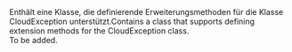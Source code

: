 <Namespace Name="Microsoft.Rest.Azure">
  <Docs>
    <summary><span data-ttu-id="c2592-101">Enthält eine Klasse, die definierende Erweiterungsmethoden für die Klasse CloudException unterstützt.</span><span class="sxs-lookup"><span data-stu-id="c2592-101">Contains a class that supports defining extension methods for the CloudException class.</span></span></summary> 
    <remarks>To be added.</remarks>
  </Docs>
</Namespace>
